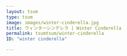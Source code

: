 ```yaml
---
layout: tsum
type: tsum
image: images/winter-cinderella.jpg
title: ウィンターシンデレラ | Winter Cinderella
permalink: tsumtsum/winter-cinderella
ID: "winter cinderella"

---
```


